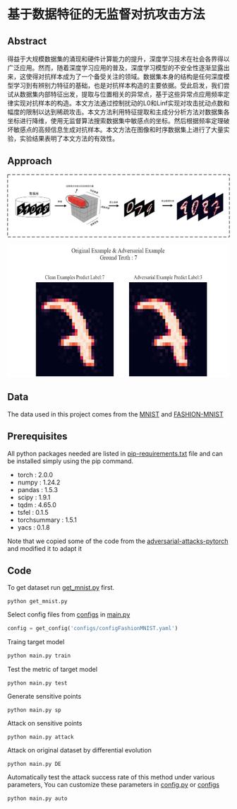 # 基于数据特征的无监督对抗攻击方法

## Abstract

得益于大规模数据集的涌现和硬件计算能力的提升，深度学习技术在社会各界得以广泛应用。然而，随着深度学习应用的普及，深度学习模型的不安全性逐渐显露出来，这使得对抗样本成为了一个备受关注的领域。数据集本身的结构是任何深度模型学习到有辨别力特征的基础，也是对抗样本构造的主要依据。受此启发，我们尝试从数据集内部特征出发，提取与位置相关的异常点，基于这些异常点应用频率定律实现对抗样本的构造。本文方法通过控制扰动的L0和Linf实现对攻击扰动点数和幅度的限制以达到稀疏攻击。本文方法利用特征提取和主成分分析方法对数据集各坐标进行降维，使用无监督算法搜索数据集中敏感点的坐标。然后根据频率定理破坏敏感点的高频信息生成对抗样本。本文方法在图像和时序数据集上进行了大量实验，实验结果表明了本文方法的有效性。

## Approach

![](figs\lct.png)
 <div align="center"> <img src="output_img\684.png" width = 500 height = 300 /> </div>

## Data

The data used in this project comes from the [MNIST](http://yann.lecun.com/exdb/mnist/) and [FASHION-MNIST](https://github.com/zalandoresearch/fashion-mnist)

## Prerequisites

All python packages needed are listed in [pip-requirements.txt](D:/Project/mnist_attack/requirements.txt) file and can be installed simply using the pip command.

* torch : 2.0.0
* numpy : 1.24.2
* pandas : 1.5.3
* scipy : 1.9.1
* tqdm : 4.65.0
* tsfel : 0.1.5
* torchsummary : 1.5.1
* yacs : 0.1.8

Note that we copied some of the code from the [adversarial-attacks-pytorch](https://github.com/Harry24k/adversarial-attacks-pytorch) and modified it to adapt it

## Code

To get dataset run [get_mnist.py](script/get_mnist.py) first.

```
python get_mnist.py
```

Select config files from [configs](configs) in [main.py](main.py)

```python
config = get_config('configs/configFashionMNIST.yaml')
```

Traing target model

```python
python main.py train
```

Test the metric of target model

```
python main.py test
```

Generate sensitive points

```
python main.py sp
```

Attack on sensitive points

```
python main.py attack
```

Attack on original dataset by differential evolution

```
python main.py DE
```

Automatically test the attack success rate of this method under various parameters, You can customize these parameters in  [config.py](config.py) or [configs](configs/)

```
python main.py auto
```


